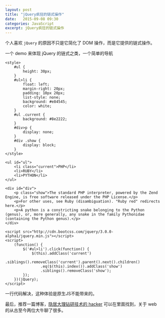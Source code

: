 ```yaml
---
layout: post
title: "jQuery疯狂的链式操作"
date:   2015-09-08 09:30
categories: JavaScript
excerpt: jQuery疯狂的链式操作
---
```


个人喜欢 `jQuery` 的原因不只是它简化了 DOM 操作，而是它提供的链式操作。

一个 demo 来体现 jQuery 的链式之类，一个简单的导航

    <style>
        #ul {
            height: 30px;
        }
        #ul>li {
            float: left;
            margin-right: 20px;
            padding: 10px 20px;
            list-style: none;
            background: #e84545;
            color: white;
        }
        #ul .current {
            background: #8e2222;
        }
        #div>p {
            display: none;
        }
        #div .show {
            display: block;
        }
    </style>

    <ul id="ul">
        <li class="current">PHP</li>
        <li>RUBY</li>
        <li>PYTHON</li>
    </ul>

    <div id="div">
        <p class="show">The standard PHP interpreter, powered by the Zend Engine, is free software released under the PHP License.</p>
        <p>For other uses, see Ruby (disambiguation). "Ruby red" redirects here.</p>
        <p>A python is a constricting snake belonging to the Python (genus), or, more generally, any snake in the family Pythonidae (containing the Python genus).</p>
    </div>

    <script src="http://cdn.bootcss.com/jquery/3.0.0-alpha1/jquery.min.js"></script>
    <script>
        (function() {
            $('#ul>li').click(function() {
                $(this).addClass('current')
                    .siblings().removeClass('current').parent().next().children()
                    .eq($(this).index()).addClass('show')
                    .siblings().removeClass('show');
            });
        })(jQuery);
    </script>

一行代码解决，这种体验是原生JS不能带来的。

最后，推荐一篇博客，[隐居大理钻研技术的 hacker](http://teahour.fm/) 可以在里面找到，关于 web 的从古至今两位大牛聊了很多。
